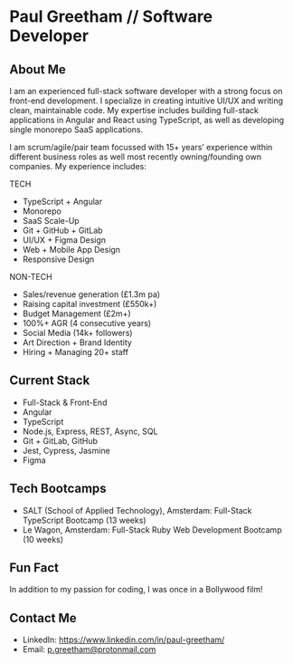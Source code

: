# Paul Greetham // Software Developer

## About Me

I am an experienced full-stack software developer with a strong focus on front-end development. I specialize in creating intuitive UI/UX and writing clean, maintainable code. My expertise includes building full-stack applications in Angular and React using TypeScript, as well as developing single monorepo SaaS applications.
 
I am scrum/agile/pair team focussed with 15+ years’ experience within different business roles as well most recently owning/founding own companies. My experience includes:

TECH
- TypeScript + Angular
- Monorepo
- SaaS Scale-Up
- Git + GitHub + GitLab
- UI/UX + Figma Design
- Web + Mobile App Design
- Responsive Design

NON-TECH
- Sales/revenue generation (£1.3m pa)
- Raising capital investment (£550k+)
- Budget Management (£2m+)
- 100%+ AGR (4 consecutive years)
- Social Media (14k+ followers)
- Art Direction + Brand Identity
- Hiring + Managing 20+ staff

## Current Stack

- Full-Stack & Front-End
- Angular
- TypeScript
- Node.js, Express, REST, Async, SQL
- Git + GitLab, GitHub
- Jest, Cypress, Jasmine
- Figma

## Tech Bootcamps

- SALT (School of Applied Technology), Amsterdam: Full-Stack TypeScript Bootcamp (13 weeks)
- Le Wagon, Amsterdam: Full-Stack Ruby Web Development Bootcamp (10 weeks)

## Fun Fact

In addition to my passion for coding, I was once in a Bollywood film!

## Contact Me

- LinkedIn: https://www.linkedin.com/in/paul-greetham/
- Email: p.greetham@protonmail.com
